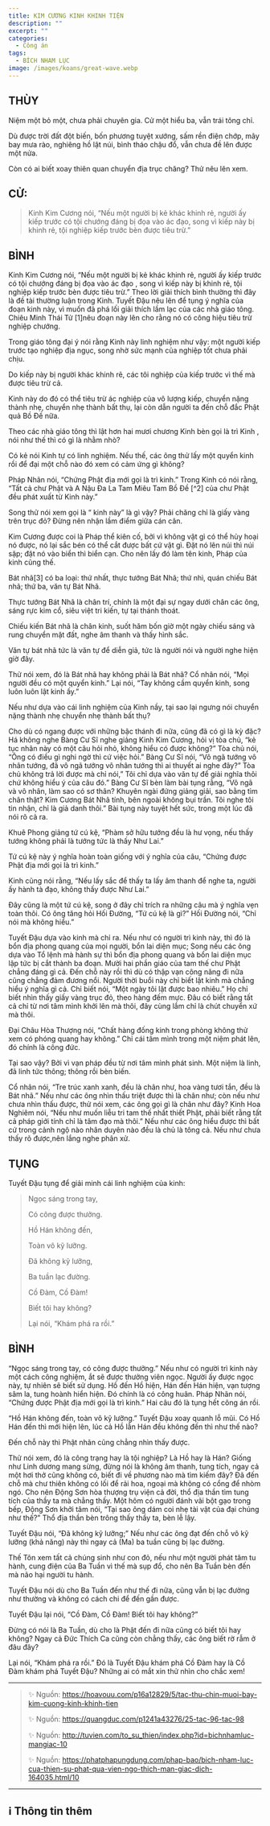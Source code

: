 ```yaml
---
title: KIM CƯƠNG KINH KHINH TIỆN
description: ""
excerpt: ""
categories:
  - Công án
tags:
  - BÍCH NHAM LỤC
image: /images/koans/great-wave.webp
---
```


## THÙY

Niệm một bỏ một, chưa phải chuyên gia. Cử một hiểu ba, vẫn trái tông chỉ. 

Dù được trời đất đột biến, bốn phương tuyệt xướng, sấm rền điện chớp, mây bay mưa rào, nghiêng hồ lật núi, bình tháo chậu đổ, vẫn chưa đề lên được một nửa. 

Còn có ai biết xoay thiên quan chuyển địa trục chăng? Thử nêu lên xem.

## CỬ:

> Kinh Kim Cương nói, “Nếu một người bị kẻ khác khinh rẻ, người ấy kiếp trước có tội chướng đáng bị đọa vào ác đạo, song vì kiếp này bị khinh rẻ, tội nghiệp kiếp trước bèn được tiêu trừ.”

## BÌNH

Kinh Kim Cương nói, “Nếu một người bị kẻ khác khinh rẻ, người ấy kiếp trước có tội chướng đáng bị đọa vào ác đạo , song vì kiếp này bị khinh rẻ, tội nghiệp kiếp trước bèn được tiêu trừ.” Theo lời giải thích bình thường thì đây là đề tài thường luận trong Kinh. Tuyết Đậu nêu lên để tụng ý nghĩa của đoạn kinh này, vì muốn đả phá lối giải thích lầm lạc của các nhà giáo tông. Chiêu Minh Thái Tử [1]nêu đoạn này lên cho rằng nó có công hiệu tiêu trừ nghiệp chướng.

Trong giáo tông đại ý nói rằng Kinh này linh nghiệm như vậy: một người kiếp trước tạo nghiệp địa ngục, song nhờ sức mạnh của nghiệp tốt chưa phải chịu. 

Do kiếp này bị người khác khinh rẽ, các tôi nghiệp của kiếp trước vì thế mà được tiêu trừ cả. 

Kinh này do đó có thể tiêu trừ ác nghiệp của vô lượng kiếp, chuyển nặng thành nhẹ, chuyển nhẹ thành bất thụ, lại còn dẫn người ta đến chỗ đắc Phật quả Bồ Đề nữa.

Theo các nhà giáo tông thì lật hơn hai mươi chương Kinh bèn gọi là trì Kinh , nói như thế thì có gì là nhằm nhò? 

Có kẻ nói Kinh tự có linh nghiệm. Nếu thế, các ông thử lấy một quyển kinh rồi để đại một chỗ nào đó xem có cảm ứng gì không? 

Pháp Nhãn nói, “Chứng Phật địa mới gọi là trì kinh.” Trong Kinh có nói rằng, “Tất cả chư Phật và A Nậu Đa La Tam Miêu Tam Bồ Đề [^2] của chư Phật đều phát xuất từ Kinh này.” 

Song thử nói xem gọi là “ kinh này” là gì vậy? Phải chăng chỉ là giấy vàng trên trục đỏ? Đừng nên nhận lầm điểm giữa cán cân.

Kim Cương được coi là Pháp thể kiên cố, bởi vì không vật gì có thể hủy hoại nó được, nó lại sắc bén có thể cắt được bất cứ vật gì. Đặt nó lên núi thì núi sập; đặt nó vào biển thì biển cạn. Cho nên lấy đó làm tên kinh, Pháp của kinh cũng thế.

Bát nhã[3] có ba loại: thứ nhất, thực tướng Bát Nhã; thứ nhì, quán chiếu Bát nhã; thứ ba, văn tự Bát Nhã. 

Thực tướng Bát Nhã là chân trí, chính là một đại sự ngay dưới chân các ông, sáng rực kim cổ, siêu việt tri kiến, tự tại thánh thoát. 

Chiếu kiến Bát nhã là chân kinh, suốt hăm bốn giờ một ngày chiếu sáng và rung chuyển mặt đất, nghe âm thanh và thấy hình sắc. 

Văn tự bát nhã tức là văn tự để diễn giả, tức là người nói và người nghe hiện giờ đây. 

Thử nói xem, đó là Bát nhã hay không phải là Bát nhã? Cổ nhân nói, “Mọi người đều có một quyển kinh.” Lại nói, “Tay không cầm quyển kinh, song luôn luôn lật kinh ấy.”

Nếu như dựa vào cái linh nghiệm của Kinh nầy, tại sao lại ngưng nói chuyển nặng thành nhẹ chuyển nhẹ thành bất thụ? 

Cho dù có ngang được với những bậc thánh đi nữa, cũng đã có gì là kỳ đặc? Há không nghe Bàng Cư Sĩ nghe giảng Kinh Kim Cương, hỏi vị tòa chủ, “kẻ tục nhân này có một câu hỏi nhỏ, không hiểu có được không?” Tòa chủ nói, “Ông có điều gì nghi ngờ thì cứ việc hỏi.” Bàng Cư Sĩ nói, “Vô ngã tướng vô nhân tướng, đã vô ngã tướng vô nhân tướng thì ai thuyết ai nghe đây?” Tòa chủ không trả lời được mà chỉ nói,” Tôi chỉ dựa vào văn tự để giải nghĩa thôi chứ không hiểu ý của câu đó.” Bàng Cư Sĩ bèn làm bài tụng rằng, “Vô ngã và vô nhân, làm sao có sơ thân? Khuyên ngài đứng giảng giải, sao bằng tìm chân thật? Kim Cương Bát Nhã tính, bên ngoài không bụi trần. Tôi nghe tôi tin nhận, chỉ là giả danh thôi.” Bài tụng này tuyệt hết sức, trong một lúc đã nói rõ cả ra.

Khuê Phong giảng tứ cú kệ, “Phàm sở hữu tướng đều là hư vọng, nếu thấy tướng không phải là tướng tức là thấy Như Lai.” 

Tứ cú kệ này ý nghĩa hoàn toàn giống với ý nghĩa của câu, “Chứng được Phật địa mới gọi là trì kinh.” 

Kinh cũng nói rằng, “Nếu lấy sắc để thấy ta lấy âm thanh để nghe ta, người ấy hành tà đạo, không thấy được Như Lai.” 

Đây cũng là một tứ cú kệ, song ở đây chỉ trích ra những câu mà ý nghĩa vẹn toàn thôi. Có ông tăng hỏi Hối Đường, “Tứ cú kệ là gì?” Hối Đường nói, “Chỉ nói mà không hiểu.”

Tuyết Đậu dựa vào kinh mà chỉ ra. Nếu như có người trì kinh này, thì đó là bổn địa phong quang của mọi người, bổn lai diện mục; Song nếu các ông dựa vào Tổ lệnh mà hành sự thì bổn địa phong quang và bổn lai diện mục lập tức bị cắt thành ba đoạn. Mười hai phần giáo của tam thế chư Phật chẳng đáng gì cả. Đến chỗ này rồi thì dù có thập vạn công năng đi nữa cũng chẳng đảm đương nổi. Người thời buổi này chỉ biết lật kinh mà chẳng hiểu ý nghĩa gì cả. Chỉ biết nói, “Một ngày tôi lật được bao nhiêu.” Họ chỉ biết nhìn thấy giấy vàng trục đỏ, theo hàng đếm mực. Đâu có biết rằng tất cả chỉ từ nơi tâm mình khởi lên mà thôi, đây cùng lắm chỉ là chút chuyển xứ mà thôi.

Đại Châu Hòa Thượng nói, “Chất hàng đống kinh trong phòng không thử xem có phóng quang hay không.” Chỉ cái tâm mình trong một niệm phát lên, đó chính là công đức. 

Tại sao vậy? Bởi vì vạn pháp đều từ nơi tâm mình phát sinh. Một niệm là linh, đã linh tức thông; thông rồi bèn biến. 

Cổ nhân nói, “Tre trúc xanh xanh, đều là chân như, hoa vàng tươi tắn, đều là Bát nhã.” Nếu như các ông nhìn thấu triệt được thì là chân như; còn nếu như chưa nhìn thấu được, thử nói xem, các ông gọi gì là chân như đây? Kinh Hoa Nghiêm nói, “Nếu như muốn liễu tri tam thế nhất thiết Phật, phải biết rằng tất cả pháp giới tính chỉ là tâm đạo mà thôi.” Nếu như các ông hiểu được thì bất cứ trong cảnh ngộ nào nhân duyên nào đều là chủ là tông cả. Nếu như chưa thấy rõ được,nên lắng nghe phân xử.

## TỤNG

Tuyết Đậu tụng để giải minh cái linh nghiệm của kinh:

> Ngọc sáng trong tay,
>
> Có công được thưởng.
>
> Hồ Hán không đến,
>
> Toàn vô kỹ lưỡng.
>
> Đã không kỹ lưỡng,
>
> Ba tuần lạc đường.
>
> Cồ Đàm, Cồ Đàm!
>
> Biết tôi hay không?
>
> Lại nói, “Khám phá ra rồi.”

## BÌNH

“Ngọc sáng trong tay, có công được thưởng.” Nếu như có người trì kinh này một cách công nghiệm, ắt sẽ được thưởng viên ngọc. Người ấy được ngọc này, tự nhiên sẽ biết sử dụng. Hồ đến Hồ hiện, Hán đến Hán hiện, vạn tượng sâm la, tung hoành hiển hiện. Đó chính là có công huân. Pháp Nhãn nói, “Chứng được Phật địa mới gọi là trì kinh.” Hai câu đó là tụng hết công án rồi.

“Hồ Hán không đến, toàn vô kỹ lưỡng.” Tuyết Đậu xoay quanh lỗ mũi. Có Hồ Hán đến thì mới hiện lên, lúc cả Hồ lẫn Hán đều không đến thì như thế nào? 

Đến chỗ này thì Phật nhãn cũng chẳng nhìn thấy được. 

Thử nói xem, đó là công trạng hay là tội nghiệp? Là Hồ hay là Hán? Giống như Linh dương mang sừng, đừng nói là không âm thanh, tung tích, ngay cả một hơi thở cũng không có, biết đi về phương nào mà tìm kiếm đây? Đã đến chỗ mà chư thiên không có lối để rải hoa, ngoại mà không có cổng để nhòm ngó. Cho nên Động Sơn hòa thượng trụ viện cả đời, thổ địa thần tìm tung tích của thầy ta mà chẳng thấy. Một hôm có người đánh vãi bột gạo trong bếp, Động Sơn khởi tâm nói, “Tại sao ông dám coi nhẹ tài vật của đại chúng như thế?” Thổ địa thần bèn trông thấy thầy ta, bèn lễ lậy.

Tuyết Đậu nói, “Đã không kỹ lưỡng;” Nếu như các ông đạt đến chỗ vô kỹ lưỡng (khả năng) này thì ngay cả (Ma) ba tuần cũng bị lạc đường. 

Thế Tôn xem tất cả chúng sinh như con đỏ, nếu như một người phát tâm tu hành, cung điện của Ba Tuần vì thế mà sụp đổ, cho nên Ba Tuần bèn đến mà não hại người tu hành. 

Tuyết Đậu nói dù cho Ba Tuần đến như thế đi nữa, cũng vẫn bị lạc đường như thường và không có cách chi để đến gần được.

Tuyết Đậu lại nói, “Cồ Đàm, Cồ Đàm! Biết tôi hay không?” 

Đừng có nói là Ba Tuần, dù cho là Phật đến đi nữa cũng có biết tôi hay không? Ngay cả Đức Thích Ca cũng còn chẳng thấy, các ông biết rờ rẫm ở đâu đây? 

Lại nói, “Khám phá ra rồi.” Đó là Tuyết Đậu khám phá Cồ Đàm hay là Cồ Đàm khám phá Tuyết Đậu? Những ai có mắt xin thử nhìn cho chắc xem!

<hr class="blog-rule" />

> ✨ Nguồn: https://hoavouu.com/p16a12829/5/tac-thu-chin-muoi-bay-kim-cuong-kinh-khinh-tien
>
> ✨ Nguồn: https://quangduc.com/p1241a43276/25-tac-96-tac-98
>
> ✨ Nguồn: http://tuvien.com/to_su_thien/index.php?id=bichnhamluc-mangiac-10
>
> ✨ Nguồn: https://phatphapungdung.com/phap-bao/bich-nham-luc-cua-thien-su-phat-qua-vien-ngo-thich-man-giac-dich-164035.html/10

<hr class="blog-rule" />

## ℹ️ Thông tin thêm

[^1]: ⭐️ 
